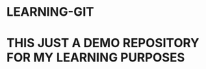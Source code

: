 # LEARNING-GIT
# THIS JUST A DEMO REPOSITORY FOR MY LEARNING PURPOSES
<br>
<This is the first commit>

